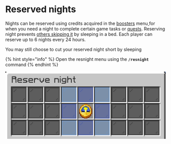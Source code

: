 # Reserved nights

Nights can be reserved using credits acquired in the [boosters](../boosters.md) menu[ ](../economy.md)for when you need a night to complete certain game tasks or [quests](../questing.md). Reserving night prevents [others skipping it](one-player-sleep.md) by sleeping in a bed. Each player can reserve up to 6 nights every 24 hours.

You may still choose to cut your reserved night short by sleeping

{% hint style="info" %}
Open the resnight menu using the **`/resnight`** command
{% endhint %}

<div align="center"><img src="../../.gitbook/assets/resnight1.png" alt=""></div>
